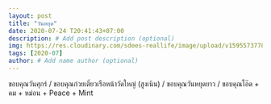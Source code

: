 ```yaml
---
layout: post
title: "วันหยุด"
date: 2020-07-24 T20:41:43+07:00
description: # Add post description (optional)
img: https://res.cloudinary.com/sdees-reallife/image/upload/v1595573778/IMG_20200723_132414.jpg # Add image post (optional)
tags: [2020-07]
author: # Add name author (optional)
---
```

ขอบคุณวันศุกร์ / ขอบคุณก๋วยเตี๋ยวเรือหน้าวัดใหญ่ (สูงเนิน) / ขอบคุณวันหยุดยาว / ขอบคุณโอ๊ด + คม + หม่อน + Peace + Mint

<i class="fa fa-child" style="color:plum"></i>
